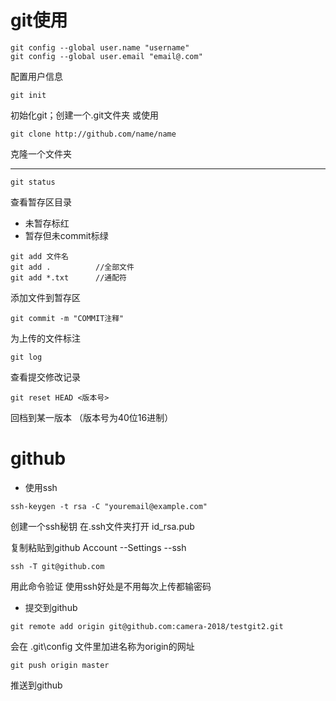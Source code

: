 # git使用




	git config --global user.name "username"
	git config --global user.email "email@.com"
配置用户信息


	git init
初始化git；创建一个.git文件夹
或使用

	git clone http://github.com/name/name 
克隆一个文件夹

------------


	git status
	
	
查看暂存区目录
- 未暂存标红
- 暂存但未commit标绿


```git
git add 文件名
git add .          //全部文件
git add *.txt      //通配符
```


添加文件到暂存区



	git commit -m "COMMIT注释"
为上传的文件标注


	git log
查看提交修改记录

	git reset HEAD <版本号>
回档到某一版本 （版本号为40位16进制）

# github
- 使用ssh

```git
ssh-keygen -t rsa -C "youremail@example.com"
```

创建一个ssh秘钥 在.ssh文件夹打开 id_rsa.pub

复制粘贴到github  Account --Settings --ssh

```git
ssh -T git@github.com
```

用此命令验证
使用ssh好处是不用每次上传都输密码

- 提交到github
```git
git remote add origin git@github.com:camera-2018/testgit2.git
```
会在 .git\config 文件里加进名称为origin的网址

```git
git push origin master 
```
推送到github
